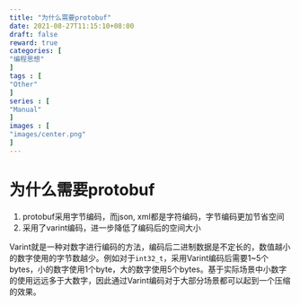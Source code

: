 ```yaml
---
title: "为什么需要protobuf"
date: 2021-08-27T11:15:10+08:00
draft: false
reward: true
categories: [
"编程思想"
]
tags : [
"Other"
]
series : [
"Manual"
]
images : [
"images/center.png"
]
---
```


# 为什么需要protobuf

1. protobuf采用字节编码，而json, xml都是字符编码，字节编码更加节省空间
2. 采用了varint编码，进一步降低了编码后的空间大小

Varint就是一种对数字进行编码的方法，编码后二进制数据是不定长的，数值越小的数字使用的字节数越少。例如对于`int32_t`，采用Varint编码后需要1~5个bytes，小的数字使用1个byte，大的数字使用5个bytes。基于实际场景中小数字的使用远远多于大数字，因此通过Varint编码对于大部分场景都可以起到一个压缩的效果。
